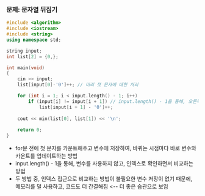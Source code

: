 ### 문제: 문자열 뒤집기

```C++
#include <algorithm>
#include <iostream>
#include <string>
using namespace std;

string input; 
int list[2] = {0,};

int main(void)
{
    cin >> input;
    list[input[0]-'0']++; // 미리 첫 문자에 대한 처리

    for (int i = 1; i < input.length() - 1; i++)
        if (input[i] != input[i + 1]) // input.length() - 1을 통해, 오른쪽을 기준으로 바뀌는 숫자를 반영
            list[input[i + 1] - '0']++;
    
    cout << min(list[0], list[1]) << '\n';
    
    return 0;
}
```

* for문 전에 첫 문자를 카운트해주고 변수에 저장하여, 바뀌는 시점마다 바로 변수와 카운트를 업데이트하는 방법
* input.length() - 1을 통해, 변수를 사용하지 않고, 인덱스로 확인하면서 비교하는 방법
* 두 방법 중, 인덱스 접근으로 비교하는 방법이 불필요한 변수 저장이 없기 때문에, 메모리를 덜 사용하고, 코드도 더 간결해짐 <-- 더 좋은 습관으로 보임 
